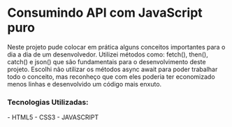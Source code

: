 <h1>Consumindo API com JavaScript puro</h1>

<p>Neste projeto pude colocar em prática alguns conceitos importantes para o dia a dia de um desenvolvedor. Utilizei métodos como: fetch(), then(), catch() e json() que são fundamentais para o desenvolvimento deste projeto. Escolhi não utilizar os métodos async await para poder trabalhar todo o conceito, mas reconheço que com eles poderia ter economizado menos linhas e desenvolvido um código mais enxuto.</p>

<h3>Tecnologias Utilizadas:</h3>
- HTML5
- CSS3
- JAVASCRIPT
